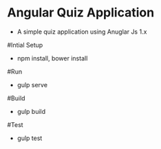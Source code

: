 # Angular Quiz Application

- A simple quiz application using Anuglar Js 1.x

#Intial Setup 
 - npm install, bower install

#Run
- gulp serve

#Build
- gulp build

#Test
- gulp test


